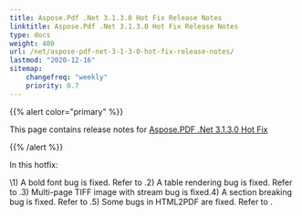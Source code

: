 ```yaml
---
title: Aspose.Pdf .Net 3.1.3.0 Hot Fix Release Notes
linktitle: Aspose.Pdf .Net 3.1.3.0 Hot Fix Release Notes
type: docs
weight: 480
url: /net/aspose-pdf-net-3-1-3-0-hot-fix-release-notes/
lastmod: "2020-12-16"
sitemap:
    changefreq: "weekly"
    priority: 0.7
---
```


{{% alert color="primary" %}}

This page contains release notes for [Aspose.PDF .Net 3.1.3.0 Hot Fix](http://www.aspose.com/downloads/pdf/net/new-releases/aspose.pdf-.net-3.1.3.0-hot-fix/)

{{% /alert %}}

In this hotfix:

\1) A bold font bug is fixed. Refer to .2) A table rendering bug is fixed. Refer to .3) Multi-page TIFF image with stream bug is fixed.4) A section breaking bug is fixed. Refer to .5) Some bugs in HTML2PDF are fixed. Refer to .


